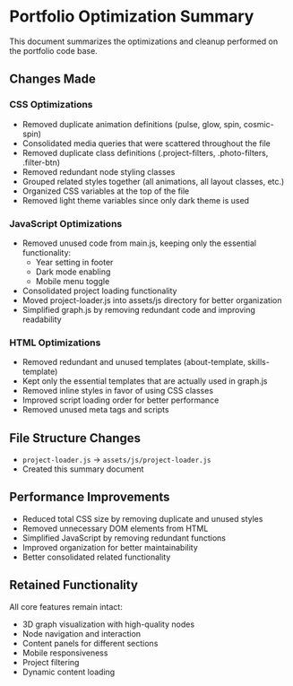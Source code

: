 # Portfolio Optimization Summary

This document summarizes the optimizations and cleanup performed on the portfolio code base.

## Changes Made

### CSS Optimizations
- Removed duplicate animation definitions (pulse, glow, spin, cosmic-spin)
- Consolidated media queries that were scattered throughout the file
- Removed duplicate class definitions (.project-filters, .photo-filters, .filter-btn)
- Removed redundant node styling classes
- Grouped related styles together (all animations, all layout classes, etc.)
- Organized CSS variables at the top of the file
- Removed light theme variables since only dark theme is used

### JavaScript Optimizations
- Removed unused code from main.js, keeping only the essential functionality:
  - Year setting in footer
  - Dark mode enabling
  - Mobile menu toggle
- Consolidated project loading functionality
- Moved project-loader.js into assets/js directory for better organization
- Simplified graph.js by removing redundant code and improving readability

### HTML Optimizations
- Removed redundant and unused templates (about-template, skills-template)
- Kept only the essential templates that are actually used in graph.js
- Removed inline styles in favor of using CSS classes
- Improved script loading order for better performance
- Removed unused meta tags and scripts

## File Structure Changes
- `project-loader.js` → `assets/js/project-loader.js`
- Created this summary document

## Performance Improvements
- Reduced total CSS size by removing duplicate and unused styles
- Removed unnecessary DOM elements from HTML
- Simplified JavaScript by removing redundant functions
- Improved organization for better maintainability
- Better consolidated related functionality

## Retained Functionality
All core features remain intact:
- 3D graph visualization with high-quality nodes
- Node navigation and interaction
- Content panels for different sections
- Mobile responsiveness
- Project filtering
- Dynamic content loading
